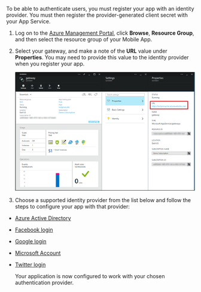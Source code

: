 

To be able to authenticate users, you must register your app with an identity provider. You must then register the provider-generated client secret with your App Service.

1. Log on to the [Azure Management Portal], click **Browse**, **Resource Group**, and then select the resource group of your Mobile App.

2. Select your gateway, and make a note of the **URL** value under **Properties**. You may need to provide this value to the identity provider when you register your app.

   	![](./media/app-service-mobile-register-authentication/gateway-uri.png)

3. Choose a supported identity provider from the list below and follow the steps to configure your app with that provider:

 - <a href="/en-us/documentation/articles/app-service-mobile-how-to-configure-active-directory-authentication-preview/" target="_blank">Azure Active Directory</a>
 - <a href="/en-us/documentation/articles/app-service-mobile-how-to-configure-facebook-authentication-preview/" target="_blank">Facebook login</a>
 - <a href="/en-us/documentation/articles/app-service-mobile-how-to-configure-google-authentication-preview/" target="_blank">Google login</a>
 - <a href="/en-us/documentation/articles/app-service-mobile-how-to-configure-microsoft-authentication-preview/" target="_blank">Microsoft Account</a>
 - <a href="/en-us/documentation/articles/app-service-mobile-how-to-configure-twitter-authentication-preview/" target="_blank">Twitter login</a>

	Your application is now configured to work with your chosen authentication provider.

<!-- URLs. -->
[Azure Management Portal]: https://manage.windowsazure.com/